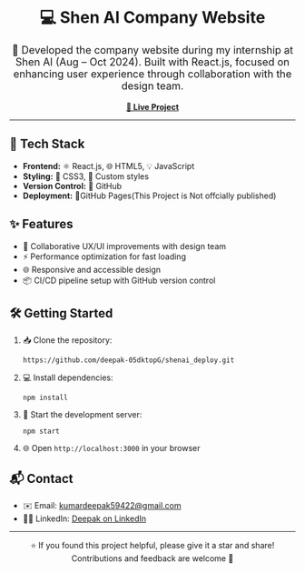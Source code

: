 <h1 align="center">💻 Shen AI Company Website</h1>

<p align="center" style="font-size: 18px;">
  🚀 Developed the company website during my internship at Shen AI (Aug – Oct 2024). Built with React.js, focused on enhancing user experience through collaboration with the design team.
</p>

<p align="center">
  <a href="https://deepak-05dktopg.github.io/shenai_deploy/" target="_blank"><strong>🔗 Live Project</strong></a>
</p>

<hr/>

<h2>🚀 Tech Stack</h2>
<ul>
  <li><strong>Frontend:</strong> ⚛️ React.js, 🌐 HTML5, 💡 JavaScript</li>
  <li><strong>Styling:</strong> 🎨 CSS3, 🧵 Custom styles</li>
  <li><strong>Version Control:</strong> 🐙 GitHub</li>
  <li><strong>Deployment:</strong> 🚀GitHub Pages(This Project is Not offcially published)</li>
</ul>

<h2>✨ Features</h2>
<ul>
  <li>🎨 Collaborative UX/UI improvements with design team</li>
  <li>⚡ Performance optimization for fast loading</li>
  <li>🌐 Responsive and accessible design</li>
  <li>📦 CI/CD pipeline setup with GitHub version control</li>
</ul>

<h2>🛠️ Getting Started</h2>

<ol>
  <li>📥 Clone the repository:
    <pre><code>https://github.com/deepak-05dktopG/shenai_deploy.git</code></pre>
  </li>
  <li>💻 Install dependencies:
    <pre><code>npm install</code></pre>
  </li>
  <li>🚀 Start the development server:
    <pre><code>npm start</code></pre>
  </li>
  <li>🌐 Open <code>http://localhost:3000</code> in your browser</li>
</ol>

<h2>📬 Contact</h2>

<ul>
  <li>✉️ Email: <a href="mailto:kumardeepak59422@gmail.com">kumardeepak59422@gmail.com</a></li>
  <li>👨‍💼 LinkedIn: <a href="https://www.linkedin.com/in/deepak-05dktopg/" target="_blank">Deepak on LinkedIn</a></li>
</ul>

<hr/>

<p align="center">
  ⭐ If you found this project helpful, please give it a star and share!<br/>
  Contributions and feedback are welcome 🙌
</p>
